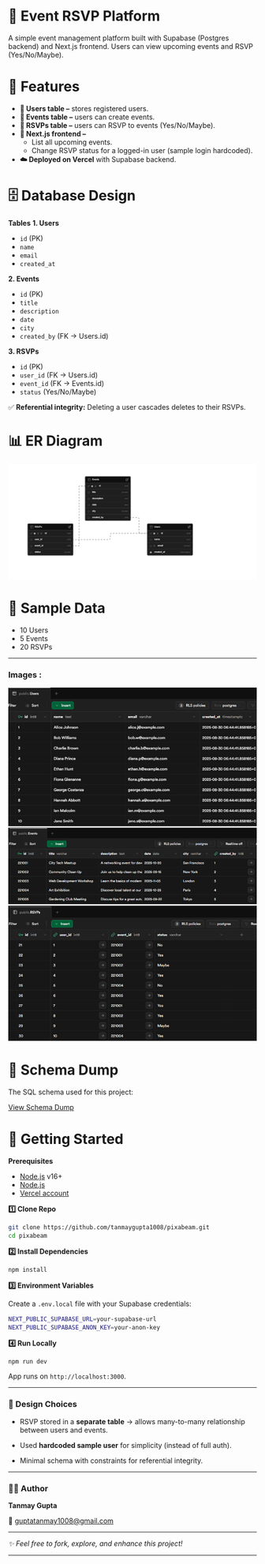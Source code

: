 <!-- This is a [Next.js](https://nextjs.org) project bootstrapped with [`create-next-app`](https://nextjs.org/docs/app/api-reference/cli/create-next-app). -->



# 🎉 Event RSVP Platform

A simple event management platform built with Supabase (Postgres backend) and Next.js frontend.
Users can view upcoming events and RSVP (Yes/No/Maybe).



# 📌 Features

- **🔑 Users table –** stores registered users.
- **📅 Events table –** users can create events.
- **📨 RSVPs table –** users can RSVP to events (Yes/No/Maybe).
- **🎨 Next.js frontend –**
    - List all upcoming events.
    - Change RSVP status for a logged-in user (sample login hardcoded).
- **☁️ Deployed on Vercel** with Supabase backend.



# 🗄️ Database Design

**Tables**
**1. Users**
- `id` (PK)
- `name`
- `email`
- `created_at`

**2. Events**
- `id` (PK)
- `title`
- `description`
- `date`
- `city`
- `created_by` (FK → Users.id)

**3. RSVPs**
- `id` (PK)
- `user_id` (FK → Users.id)
- `event_id` (FK → Events.id)
- `status` (Yes/No/Maybe)

✅ **Referential integrity:** Deleting a user cascades deletes to their RSVPs.



# 📊 ER Diagram

![alt ER Diagram Image](/screenshots/tables.png)


# 🧪 Sample Data

- 10 Users
- 5 Events
- 20 RSVPs

---

### Images : 

![alt Sample Entries](/screenshots/users_table_entry.png)
![alt Sample Entries](/screenshots/events_table_entry.png)
![alt Sample Entries](/screenshots/rsvps_table_entry.png)



# 📜 Schema Dump

The SQL schema used for this project:

[View Schema Dump](schema.sql)




# 🚀 Getting Started

**Prerequisites**

- [Node.js](https://nodejs.org/en) v16+
- [Node.js](https://supabase.com/)
- [Vercel account](https://vercel.com/)


**1️⃣ Clone Repo**
```bash
git clone https://github.com/tanmaygupta1008/pixabeam.git
cd pixabeam
```

**2️⃣ Install Dependencies**
```bash
npm install
```

**3️⃣ Environment Variables**

Create a `.env.local` file with your Supabase credentials:

```bash
NEXT_PUBLIC_SUPABASE_URL=your-supabase-url
NEXT_PUBLIC_SUPABASE_ANON_KEY=your-anon-key
```

**4️⃣ Run Locally**

```bash
npm run dev
```


App runs on `http://localhost:3000`.


---

### 📖 Design Choices

- RSVP stored in a **separate table** → allows many-to-many relationship between users and events.

- Used **hardcoded sample user** for simplicity (instead of full auth).

- Minimal schema with constraints for referential integrity.

---

### 👩‍💻 Author

**Tanmay Gupta**

📧 guptatanmay1008@gmail.com


---

*✨ Feel free to fork, explore, and enhance this project!*

---

<!-- First, run the development server:

```bash
npm run dev
# or
yarn dev
# or
pnpm dev
# or
bun dev
```

Open [http://localhost:3000](http://localhost:3000) with your browser to see the result.

You can start editing the page by modifying `app/page.tsx`. The page auto-updates as you edit the file.

This project uses [`next/font`](https://nextjs.org/docs/app/building-your-application/optimizing/fonts) to automatically optimize and load [Geist](https://vercel.com/font), a new font family for Vercel.

# Learn More

To learn more about Next.js, take a look at the following resources:

- [Next.js Documentation](https://nextjs.org/docs) - learn about Next.js features and API.
- [Learn Next.js](https://nextjs.org/learn) - an interactive Next.js tutorial.

You can check out [the Next.js GitHub repository](https://github.com/vercel/next.js) - your feedback and contributions are welcome!

# Deploy on Vercel

The easiest way to deploy your Next.js app is to use the [Vercel Platform](https://vercel.com/new?utm_medium=default-template&filter=next.js&utm_source=create-next-app&utm_campaign=create-next-app-readme) from the creators of Next.js.

Check out our [Next.js deployment documentation](https://nextjs.org/docs/app/building-your-application/deploying) for more details. -->
